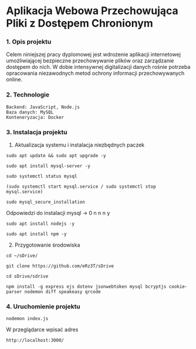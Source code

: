 # Aplikacja Webowa Przechowująca Pliki z Dostępem Chronionym

### 1. Opis projektu

Celem niniejszej pracy dyplomowej jest  wdrożenie aplikacji internetowej umożliwiającej bezpieczne przechowywanie plików oraz zarządzanie dostępem do nich. W dobie intensywnej digitalizacji danych rośnie potrzeba opracowania niezawodnych metod ochrony informacji przechowywanych online.

### 2. Technologie
    Backend: JavaScript, Node.js
    Baza danych: MySQL
    Konteneryzacja: Docker

### 3. Instalacja projektu

1. Aktualizacja systemu i instalacja niezbędnych paczek

```
sudo apt update && sudo apt upgrade -y
```
```
sudo apt install mysql-server -y
```
```
sudo systemctl status mysql
```
```
(sudo systemctl start mysql.service / sudo systemctl stop mysql.service)
```
```
sudo mysql_secure_installation
```
Odpowiedzi do instalacji mysql -> 0 n n n y
```
sudo apt install nodejs -y
```
```
sudo apt install npm -y
```

2. Przygotowanie środowiska

```
cd ~/sDrive/

git clone https://github.com/eRz3T/sDrive
```
```
cd sDrive/sdrive

npm install -g express ejs dotenv jsonwebtoken mysql bcryptjs cookie-parser nodemon diff speakeasy qrcode
```
### 4. Uruchomienie projektu
```
nodemon index.js
```
W przeglądarce wpisać adres
```
http://localhost:3000/
```
